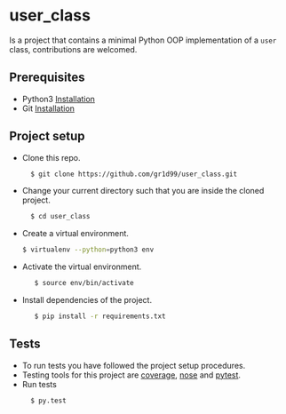 # user_class
Is a project that contains a minimal Python OOP implementation of a `user` class, contributions are welcomed.

## Prerequisites

- Python3 [Installation](https://www.python.org/downloads/)
- Git [Installation](https://git-scm.com/downloads)


## Project setup
- Clone this repo.
  ```bash
    $ git clone https://github.com/gr1d99/user_class.git
  ```
- Change your current directory such that you are inside the cloned project.
  ```bash
    $ cd user_class
  ```
- Create a virtual environment.
  ```bash
  $ virtualenv --python=python3 env
  ```
 
 - Activate the virtual environment.
   ```bash
      $ source env/bin/activate
   ```
 - Install dependencies of the project.
   ```bash
      $ pip install -r requirements.txt
   ```

## Tests
- To run tests you have followed the project setup procedures.
- Testing tools for this project are [coverage](), [nose]() and [pytest]().
- Run tests
  ```bash
    $ py.test
  ```
